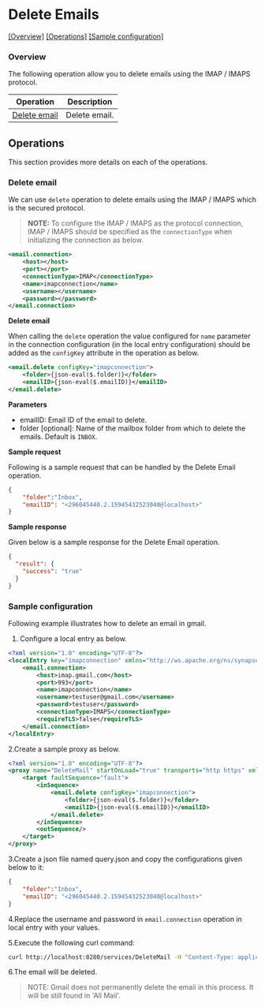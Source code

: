 # Delete Emails

[[Overview]](#overview)  [[Operations]](#operations)  [[Sample configuration]](#sample-configuration)

### Overview 

The following operation allow you to delete emails using the IMAP / IMAPS protocol.

| Operation | Description |
| ------------- |-------------|
|[Delete email](#delete-email)|Delete email. |

## Operations

This section provides more details on each of the operations.

### Delete email
We can use `delete` operation to delete emails using the IMAP / IMAPS which is the secured protocol.

> **NOTE:** To configure the IMAP / IMAPS as the protocol connection, IMAP / IMAPS should be specified as the `connectionType` when initializing the connection as below.

```xml
<email.connection>
    <host></host>
    <port></port>
    <connectionType>IMAP</connectionType>
    <name>imapconnection</name>
    <username></username>
    <password></password>
</email.connection>
``` 

**Delete email**

When calling the `delete` operation the value configured for `name` parameter in the connection configuration (in the local entry configuration) should be added as the `configKey` attribute in the operation as below.
```xml
<email.delete configKey="imapconnection">
    <folder>{json-eval($.folder)}</folder>
    <emailID>{json-eval($.emailID)}</emailID>
</email.delete>
```

**Parameters**

* emailID: Email ID of the email to delete.
* folder [optional]: Name of the mailbox folder from which to delete the emails. Default is `INBOX`.

**Sample request**

Following is a sample request that can be handled by the Delete Email operation.

```json
{
	"folder":"Inbox",
	"emailID": "<296045440.2.15945432523040@localhost>"
}
```

**Sample response**

Given below is a sample response for the Delete Email operation.

```json
{
  "result": {
    "success": "true"
  }
}
```

### Sample configuration

Following example illustrates how to delete an email in gmail.

1. Configure a local entry as below.
```xml
<?xml version="1.0" encoding="UTF-8"?>
<localEntry key="imapconnection" xmlns="http://ws.apache.org/ns/synapse">
    <email.connection>
        <host>imap.gmail.com</host>
        <port>993</port>
        <name>imapconnection</name>
        <username>testuser@gmail.com</username>
        <password>testuser</password>
        <connectionType>IMAPS</connectionType>
        <requireTLS>false</requireTLS>
    </email.connection>
</localEntry>
```

2.Create a sample proxy as below.
```xml
<?xml version="1.0" encoding="UTF-8"?>
<proxy name="DeleteMail" startOnLoad="true" transports="http https" xmlns="http://ws.apache.org/ns/synapse">
    <target faultSequence="fault">
        <inSequence>
            <email.delete configKey="imapconnection">
                <folder>{json-eval($.folder)}</folder>
                <emailID>{json-eval($.emailID)}</emailID>
            </email.delete>
        </inSequence>
        <outSequence/>
    </target>
</proxy>                      
```

3.Create a json file named query.json and copy the configurations given below to it:

```json
{
	"folder":"Inbox",
	"emailID": "<296045440.2.15945432523040@localhost>"
}
```
4.Replace the username and password in `email.connection` operation in local entry with your values.

5.Execute the following curl command:

```bash
curl http://localhost:8280/services/DeleteMail -H "Content-Type: application/json" -d @query.json
```

6.The email will be deleted.

> NOTE: Gmail does not permanently delete the email in this process. It will be still found in 'All Mail'.
